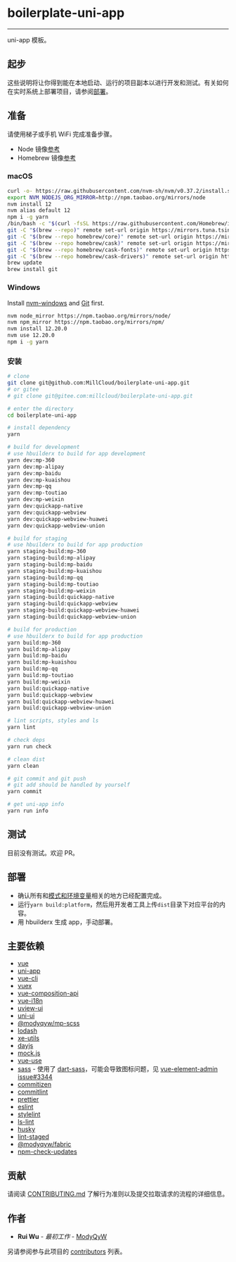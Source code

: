 # boilerplate-uni-app

---

uni-app 模板。

## 起步

这些说明将让你得到能在本地启动、运行的项目副本以进行开发和测试。有关如何在实时系统上部署项目，请参阅[部署](#部署)。

## 准备

请使用梯子或手机 WiFi 完成准备步骤。

- Node 镜像[参考](https://developer.aliyun.com/mirror/NPM)
- Homebrew 镜像[参考](https://mirrors.tuna.tsinghua.edu.cn/help/homebrew/)

### macOS

```sh
curl -o- https://raw.githubusercontent.com/nvm-sh/nvm/v0.37.2/install.sh | bash
export NVM_NODEJS_ORG_MIRROR=http://npm.taobao.org/mirrors/node
nvm install 12
nvm alias default 12
npm i -g yarn
/bin/bash -c "$(curl -fsSL https://raw.githubusercontent.com/Homebrew/install/HEAD/install.sh)"
git -C "$(brew --repo)" remote set-url origin https://mirrors.tuna.tsinghua.edu.cn/git/homebrew/brew.git
git -C "$(brew --repo homebrew/core)" remote set-url origin https://mirrors.tuna.tsinghua.edu.cn/git/homebrew/homebrew-core.git
git -C "$(brew --repo homebrew/cask)" remote set-url origin https://mirrors.tuna.tsinghua.edu.cn/git/homebrew/homebrew-cask.git
git -C "$(brew --repo homebrew/cask-fonts)" remote set-url origin https://mirrors.tuna.tsinghua.edu.cn/git/homebrew/homebrew-cask-fonts.git
git -C "$(brew --repo homebrew/cask-drivers)" remote set-url origin https://mirrors.tuna.tsinghua.edu.cn/git/homebrew/homebrew-cask-drivers.git
brew update
brew install git

```

### Windows

Install [nvm-windows](https://github.com/coreybutler/nvm-windows/releases/download/1.1.7/nvm-setup.zip) and [Git](https://git-scm.com/downloads) first.

```sh
nvm node_mirror https://npm.taobao.org/mirrors/node/
nvm npm_mirror https://npm.taobao.org/mirrors/npm/
nvm install 12.20.0
nvm use 12.20.0
npm i -g yarn

```

### 安装

```sh
# clone
git clone git@github.com:MillCloud/boilerplate-uni-app.git
# or gitee
# git clone git@gitee.com:millcloud/boilerplate-uni-app.git

# enter the directory
cd boilerplate-uni-app

# install dependency
yarn

# build for development
# use hbuilderx to build for app development
yarn dev:mp-360
yarn dev:mp-alipay
yarn dev:mp-baidu
yarn dev:mp-kuaishou
yarn dev:mp-qq
yarn dev:mp-toutiao
yarn dev:mp-weixin
yarn dev:quickapp-native
yarn dev:quickapp-webview
yarn dev:quickapp-webview-huawei
yarn dev:quickapp-webview-union

# build for staging
# use hbuilderx to build for app production
yarn staging-build:mp-360
yarn staging-build:mp-alipay
yarn staging-build:mp-baidu
yarn staging-build:mp-kuaishou
yarn staging-build:mp-qq
yarn staging-build:mp-toutiao
yarn staging-build:mp-weixin
yarn staging-build:quickapp-native
yarn staging-build:quickapp-webview
yarn staging-build:quickapp-webview-huawei
yarn staging-build:quickapp-webview-union

# build for production
# use hbuilderx to build for app production
yarn build:mp-360
yarn build:mp-alipay
yarn build:mp-baidu
yarn build:mp-kuaishou
yarn build:mp-qq
yarn build:mp-toutiao
yarn build:mp-weixin
yarn build:quickapp-native
yarn build:quickapp-webview
yarn build:quickapp-webview-huawei
yarn build:quickapp-webview-union

# lint scripts, styles and ls
yarn lint

# check deps
yarn run check

# clean dist
yarn clean

# git commit and git push
# git add should be handled by yourself
yarn commit

# get uni-app info
yarn run info
```

## 测试

目前没有测试。欢迎 PR。

## 部署

- 确认所有和[模式和环境变量](https://cli.vuejs.org/zh/guide/mode-and-env.html)相关的地方已经配置完成。
- 运行`yarn build:platform`，然后用开发者工具上传`dist`目录下对应平台的内容。
- 用 hbuilderx 生成 app，手动部署。

## 主要依赖

- [vue](https://vuejs.org)
- [uni-app](https://uniapp.dcloud.io/)
- [vue-cli](https://cli.vuejs.org/)
- [vuex](https://vuex.vuejs.org/)
- [vue-composition-api](https://composition-api.vuejs.org/)
- [vue-i18n](https://kazupon.github.io/vue-i18n/)
- [uview-ui](https://www.uviewui.com/)
- [uni-ui](https://uniapp.dcloud.io/component/README?id=uniui)
- [@modyqyw/mp-scss](https://millcloud.github.io/mp-scss/)
- [lodash](https://lodash.com/)
- [xe-utils](https://github.com/x-extends/xe-utils#readme)
- [dayjs](https://day.js.org)
- [mock.js](http://mockjs.com/)
- [vue-use](https://vueuse.js.org/)
- [sass](https://sass-lang.com/) - 使用了 [dart-sass](https://sass-lang.com/dart-sass)，可能会导致图标问题，见 [vue-element-admin issue#3344](https://github.com/PanJiaChen/vue-element-admin/issues/3344)
- [commitizen](http://commitizen.github.io/cz-cli/)
- [commitlint](https://commitlint.js.org/)
- [prettier](https://prettier.io/)
- [eslint](https://eslint.org/)
- [stylelint](https://stylelint.io/)
- [ls-lint](https://ls-lint.org/)
- [husky](https://github.com/typicode/husky#readme)
- [lint-staged](https://github.com/okonet/lint-staged#readme)
- [@modyqyw/fabric](https://github.com/MillCloud/fabric#readme)
- [npm-check-updates](https://github.com/raineorshine/npm-check-updates#readme)

## 贡献

请阅读 [CONTRIBUTING.md](./CONTRIBUTING.md) 了解行为准则以及提交拉取请求的流程的详细信息。

## 作者

- **Rui Wu** - *最初工作* - [ModyQyW](https://github.com/ModyQyW)

另请参阅参与此项目的 [contributors](https://github.com/ModyQyW/boilerplate-uni-app/contributors) 列表。
